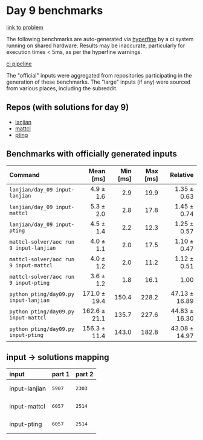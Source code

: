 # Day 9 benchmarks

[link to problem](http://adventofcode.com/2022/day/9)

The following benchmarks are auto-generated via [hyperfine](https://github.com/sharkdp/hyperfine) by a ci system running on shared hardware. Results may be inaccurate, particularly for execution times < 5ms, as per the hyperfine warnings.

[ci pipeline](http://ci.papercode.net:8080/teams/aoc2022/pipelines/aoc-compare-2022)

The "official" inputs were aggregated from repositories participating in the generation of these benchmarks. The "large" inputs (if any) were sourced from various places, including the subreddit.

## Repos (with solutions for day 9)


- [lanjian](https://github.com/LanJian/aoc-2022)
- [mattcl](https://github.com/mattcl/aoc2022)
- [pting](https://github.com/pting/aoc2022)

## Benchmarks with officially generated inputs
| Command | Mean [ms] | Min [ms] | Max [ms] | Relative |
|:---|---:|---:|---:|---:|
| `lanjian/day_09 input-lanjian` | 4.9 ± 1.6 | 2.9 | 19.9 | 1.35 ± 0.63 |
| `lanjian/day_09 input-mattcl` | 5.3 ± 2.0 | 2.8 | 17.8 | 1.45 ± 0.74 |
| `lanjian/day_09 input-pting` | 4.5 ± 1.4 | 2.2 | 12.3 | 1.25 ± 0.57 |
| `mattcl-solver/aoc run 9 input-lanjian` | 4.0 ± 1.1 | 2.0 | 17.5 | 1.10 ± 0.47 |
| `mattcl-solver/aoc run 9 input-mattcl` | 4.0 ± 1.2 | 2.0 | 11.2 | 1.12 ± 0.51 |
| `mattcl-solver/aoc run 9 input-pting` | 3.6 ± 1.2 | 1.8 | 16.1 | 1.00 |
| `python pting/day09.py input-lanjian` | 171.0 ± 19.4 | 150.4 | 228.2 | 47.13 ± 16.89 |
| `python pting/day09.py input-mattcl` | 162.6 ± 21.1 | 135.7 | 227.6 | 44.83 ± 16.30 |
| `python pting/day09.py input-pting` | 156.3 ± 11.4 | 143.0 | 182.8 | 43.08 ± 14.97 |

## input -> solutions mapping
|input|part 1|part 2|
|:---|:---|:---|
|input-lanjian|<pre>5907</pre>|<pre>2303</pre>|
|input-mattcl|<pre>6057</pre>|<pre>2514</pre>|
|input-pting|<pre>6057</pre>|<pre>2514</pre>|
